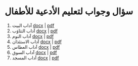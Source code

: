 # سؤال وجواب لتعليم الأدعية للأطفال

1. آداب البيت [docx](./docx/01%20-%20%D8%A2%D8%AF%D8%A7%D8%A8%20%D8%A7%D9%84%D8%A8%D9%8A%D8%AA.docx?raw=true) | [pdf](./pdf/01%20-%20%D8%A2%D8%AF%D8%A7%D8%A8%20%D8%A7%D9%84%D8%A8%D9%8A%D8%AA.pdf)
2. آداب التثاؤب [docx](./docx/02%20-%20%D8%A2%D8%AF%D8%A7%D8%A8%20%D8%A7%D9%84%D8%AA%D8%AB%D8%A7%D8%A4%D8%A8.docx?raw=true) | [pdf](./pdf/02%20-%20%D8%A2%D8%AF%D8%A7%D8%A8%20%D8%A7%D9%84%D8%AA%D8%AB%D8%A7%D8%A4%D8%A8.pdf)
3. آداب النوم [docx](./docx/03%20-%20%D8%A2%D8%AF%D8%A7%D8%A8%20%D8%A7%D9%84%D9%86%D9%88%D9%85.docx?raw=true) | [pdf](./pdf/03%20-%20%D8%A2%D8%AF%D8%A7%D8%A8%20%D8%A7%D9%84%D9%86%D9%88%D9%85.pdf)
4. آداب الاستئذان [docx](./docx/04%20-%20%D8%A2%D8%AF%D8%A7%D8%A8%20%D8%A7%D9%84%D8%A7%D8%B3%D8%AA%D8%A6%D8%B0%D8%A7%D9%86.docx?raw=true) | [pdf](./pdf/04%20-%20%D8%A2%D8%AF%D8%A7%D8%A8%20%D8%A7%D9%84%D8%A7%D8%B3%D8%AA%D8%A6%D8%B0%D8%A7%D9%86.pdf)
5. آداب العطاس [docx](./docx/05%20-%20%D8%A2%D8%AF%D8%A7%D8%A8%20%D8%A7%D9%84%D8%B9%D8%B7%D8%A7%D8%B3.docx?raw=true) | [pdf](./pdf/05%20-%20%D8%A2%D8%AF%D8%A7%D8%A8%20%D8%A7%D9%84%D8%B9%D8%B7%D8%A7%D8%B3.pdf)
6. آداب السوق [docx](./docx/06%20-%20%D8%A2%D8%AF%D8%A7%D8%A8%20%D8%A7%D9%84%D8%B3%D9%88%D9%82.docx?raw=true) | [pdf](./pdf/06%20-%20%D8%A2%D8%AF%D8%A7%D8%A8%20%D8%A7%D9%84%D8%B3%D9%88%D9%82.pdf)
7. آداب المسجد [docx](./docx/07%20-%20%D8%A2%D8%AF%D8%A7%D8%A8%20%D8%A7%D9%84%D9%85%D8%B3%D8%AC%D8%AF.docx?raw=true) | [pdf](./pdf/07%20-%20%D8%A2%D8%AF%D8%A7%D8%A8%20%D8%A7%D9%84%D9%85%D8%B3%D8%AC%D8%AF.pdf)

